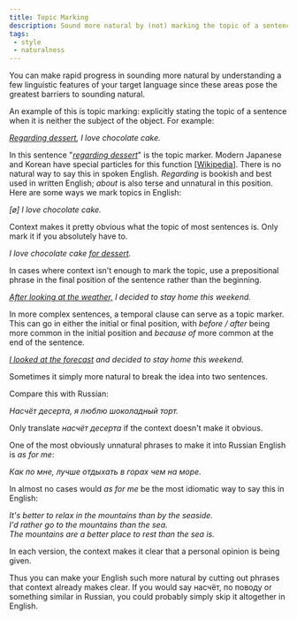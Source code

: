 ```yaml
---
title: Topic Marking
description: Sound more natural by (not) marking the topic of a sentence
tags:
 - style
 - naturalness
---
```

You can make rapid progress in sounding more natural by understanding a few linguistic features of your target language since these areas pose the greatest barriers to sounding natural.

An example of this is topic marking: explicitly stating the topic of a sentence when it is neither the subject of the object. For example:

*<u>Regarding dessert</u>, I love chocolate cake.*

In this sentence "*<u>regarding dessert</u>*" is the topic marker. Modern Japanese and Korean have special particles for this function [<a href="https://en.wikipedia.org/wiki/Topic_marker" target="_blank">Wikipedia</a>]. There is no natural way to say this in spoken English. *Regarding* is bookish and best used in written English; *about* is also terse and unnatural in this position. Here are some ways we mark topics in English:

*[ø] I love chocolate cake.*

Context makes it pretty obvious what the topic of most sentences is. Only mark it if you absolutely have to.

*I love chocolate cake <u>for dessert</u>.*

In cases where context isn't enough to mark the topic, use a prepositional phrase in the final position of the sentence rather than the beginning.

*<u>After looking at the weather,</u> I decided to stay home this weekend.*

In more complex sentences, a temporal clause can serve as a topic marker. This can go in either the initial or final position, with *before / after* being more common in the initial position and *because of* more common at the end of the sentence.

*<u>I looked at the forecast</u> and decided to stay home this weekend.*

Sometimes it simply more natural to break the idea into two sentences.

Compare this with Russian:

*Насчёт десерта, я люблю шоколадный торт.*

Only translate *насчёт десерта* if the context doesn't make it obvious.

One of the most obviously unnatural phrases to make it into Russian English is *as for me*:

*Как по мне, лучше отдыхать в горах чем на море.*

In almost no cases would *as for me* be the most idiomatic way to say this in English:

*It's better to relax in the mountains than by the seaside.  
I'd rather go to the mountains than the sea.  
The mountains are a better place to rest than the sea is.*  

In each version, the context makes it clear that a personal opinion is being given.

Thus you can make your English such more natural by cutting out phrases that context already makes clear. If you would say насчёт, по поводу or something similar in Russian, you could probably simply skip it altogether in English.
